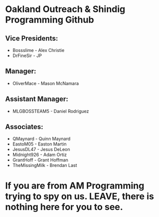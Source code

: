 # Oakland Outreach & Shindig Programming Github

## Vice Presidents:
* Bossslime - Alex Christie
* DrFineSir - JP

## Manager:
* OliverMace - Mason McNamara

## Assistant Manager:
* MLGBOSSTEAM5 - Daniel Rodriguez

## Associates:
* QMaynard - Quinn Maynard
* EastoM05 - Easton Martin
* JesusDL47 - Jesus DeLeon
* Midnight926 - Adam Ortiz
* GrantHoff - Grant Hoffman
* TheMissingMilk - Brendan Last

# If you are from AM Programming trying to spy on us. LEAVE, there is nothing here for you to see.
